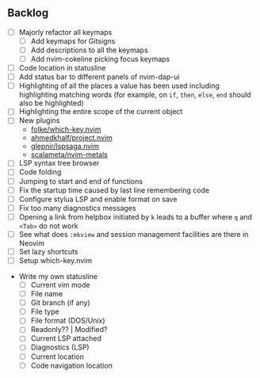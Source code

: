 ## Backlog

- [ ] Majorly refactor all keymaps
  - [ ] Add keymaps for Gitsigns
  - [ ] Add descriptions to all the keymaps
  - [ ] Add nvim-cokeline picking focus keymaps
- [ ] Code location in statusline
- [ ] Add status bar to different panels of nvim-dap-ui
- [ ] Highlighting of all the places a value has been used including highlighting matching words (for example, on `if`, `then`, `else`, `end` should also be highlighted)
- [ ] Highlighting the entire scope of the current object
- [ ] New plugins
  - [folke/which-key.nvim](https://github.com/folke/which-key.nvim)
  - [ahmedkhalf/project.nvim](https://github.com/ahmedkhalf/project.nvim)
  - [glepnir/lspsaga.nvim](https://github.com/glepnir/lspsaga.nvim)
  - [scalameta/nvim-metals](https://github.com/scalameta/nvim-metals)
- [ ] LSP syntax tree browser
- [ ] Code folding
- [ ] Jumping to start and end of functions
- [ ] Fix the startup time caused by last line remembering code
- [ ] Configure stylua LSP and enable format on save
- [ ] Fix too many diagnostics messages
- [ ] Opening a link from helpbox initiated by `k` leads to a buffer where `q` and `<Tab>` do not work
- [ ] See what does `:mkview` and session management facilities are there in Neovim
- [ ] Set lazy shortcuts
- [ ] Setup which-key.nvim
- Write my own statusline
    - [ ] Current vim mode
    - [ ] File name
    - [ ] Git branch (if any)
    - [ ] File type
    - [ ] File format (DOS/Unix)
    - [ ] Readonly?? | Modified?
    - [ ] Current LSP attached
    - [ ] Diagnostics (LSP)
    - [ ] Current location
    - [ ] Code navigation location
